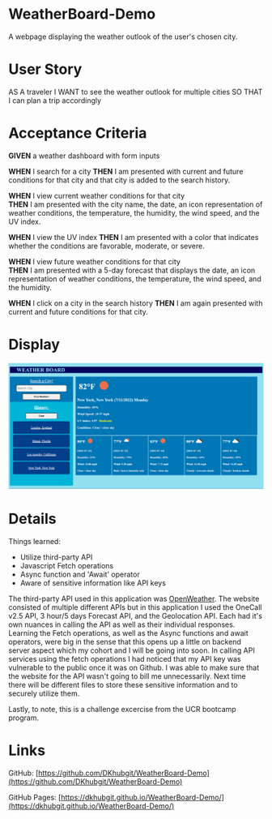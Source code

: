 # WeatherBoard-Demo
A webpage displaying the weather outlook of the user's chosen city.

# User Story

AS A traveler
I WANT to see the weather outlook for multiple cities
SO THAT I can plan a trip accordingly

# Acceptance Criteria

**GIVEN** a weather dashboard with form inputs

**WHEN** I search for a city
**THEN** I am presented with current and future conditions for that city and that city is added to the search history.

**WHEN** I view current weather conditions for that city <br>
**THEN** I am presented with the city name, the date, an icon representation of weather conditions, the temperature, the humidity, the wind speed, and the UV index.

**WHEN** I view the UV index
**THEN** I am presented with a color that indicates whether the conditions are favorable, moderate, or severe.

**WHEN** I view future weather conditions for that city <br>
**THEN** I am presented with a 5-day forecast that displays the date, an icon representation of weather conditions, the temperature, the wind speed, and the humidity.

**WHEN** I click on a city in the search history
**THEN** I am again presented with current and future conditions for that city.

# Display

![WeatherBoard page display](./images/weatherBoard-screenshot.PNG)

# Details

Things learned:

- Utilize third-party API
- Javascript Fetch operations
- Async function and 'Await' operator
- Aware of sensitive information like API keys

The third-party API used in this application was [OpenWeather](https://openweathermap.org/). The website consisted of multiple different APIs but in this application I used the OneCall v2.5 API, 3 hour/5 days Forecast API, and the Geolocation API. Each had it's own nuances in calling the API as well as their individual responses. Learning the Fetch operations, as well as the Async functions and await operators, were big in the sense that this opens up a little on backend server aspect which my cohort and I will be going into soon. In calling API services using the fetch operations I had noticed that my API key was vulnerable to the public once it was on Github. I was able to make sure that the website for the API wasn't going to bill me unnecessarily. Next time there will be different files to store these sensitive information and to securely utilize them. 

Lastly, to note, this is a challenge excercise from the UCR bootcamp program.

# Links

GitHub: [https://github.com/DKhubgit/WeatherBoard-Demo](https://github.com/DKhubgit/WeatherBoard-Demo)

GitHub Pages: [https://dkhubgit.github.io/WeatherBoard-Demo/](https://dkhubgit.github.io/WeatherBoard-Demo/)
